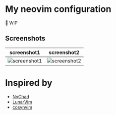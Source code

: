 # My neovim configuration

🚧 WIP

## Screenshots

| screenshot1 | screenshot2 |
|:-----:|:----:|
|![screenshot1](https://user-images.githubusercontent.com/15792482/182519461-f8d83c4f-7593-48ad-8b59-9813f25f15e7.png)|![screenshot2](https://user-images.githubusercontent.com/15792482/182519516-93808da2-be93-4d76-84ea-6b4393db31fa.png)|

# Inspired by

* [NvChad](https://github.com/NvChad/NvChad)
* [LunarVim](https://github.com/LunarVim/LunarVim)
* [cosynvim](https://github.com/glepnir/cosynvim)
